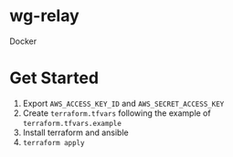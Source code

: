 # wg-relay
Docker

# Get Started
1. Export `AWS_ACCESS_KEY_ID` and `AWS_SECRET_ACCESS_KEY`
2. Create `terraform.tfvars` following the example of `terraform.tfvars.example`
3. Install terraform and ansible
4. `terraform apply`
